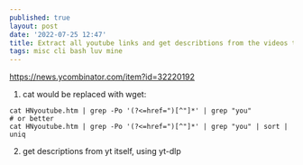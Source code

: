 ```yaml
---
published: true
layout: post
date: '2022-07-25 12:47'
title: Extract all youtube links and get describtions from the videos themself
tags: misc cli bash luv mine
---
```

<https://news.ycombinator.com/item?id=32220192>


1. cat would be replaced with wget:

```
cat HNyoutube.htm | grep -Po '(?<=href=")[^"]*' | grep "you"
# or better
cat HNyoutube.htm | grep -Po '(?<=href=")[^"]*' | grep "you" | sort | uniq
```

2. get descriptions from yt itself, using yt-dlp
